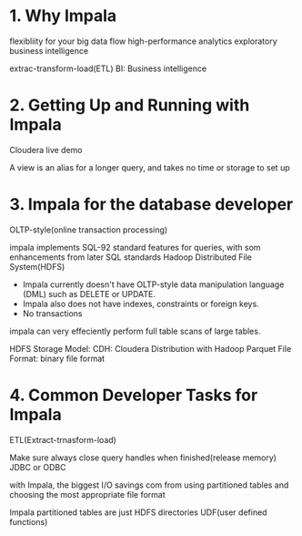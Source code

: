 # 1. Why Impala

flexibliity for your big data flow
high-performance analytics
exploratory business intelligence

extrac-transform-load(ETL)
BI: Business intelligence

# 2. Getting Up and Running with Impala

Cloudera live demo

A view is an alias for a longer query, and takes no time or storage to set up

# 3. Impala for the database developer

OLTP-style(online transaction processing)

impala implements SQL-92 standard features for queries, with som enhancements from later SQL standards
Hadoop Distributed File System(HDFS)

- Impala currently doesn't have OLTP-style data manipulation language (DML) such as DELETE or UPDATE.
- Impala also does not have indexes, constraints or foreign keys.
- No transactions

impala can very effeciently perform full table scans of large tables.


HDFS Storage Model:
CDH: Cloudera Distribution with Hadoop
Parquet File Format: binary file format

# 4. Common Developer Tasks for Impala

ETL(Extract-trnasform-load)

Make sure always close query handles when finished(release memory)
JDBC or ODBC

with Impala, the biggest I/O savings com from using partitioned tables and choosing the most appropriate file format

Impala partitioned tables are just HDFS directories
UDF(user defined functions)
